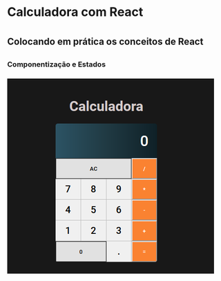 <h1> Calculadora com React <h1>
  
  <h2>Colocando em prática os conceitos de React<h2>
  
 <h3> Componentização e Estados <h3>
  
![alt text](https://github.com/ClaytonMarriel/CalculadoraReact/blob/master/src/calc.png?raw=true)

